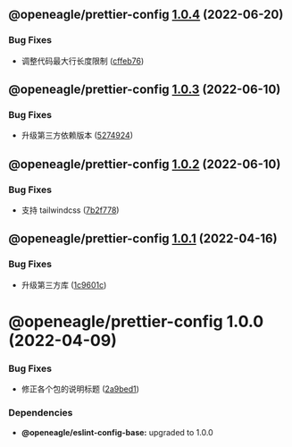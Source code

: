 ## @openeagle/prettier-config [1.0.4](https://github.com/openeagle/standard/compare/@openeagle/prettier-config@1.0.3...@openeagle/prettier-config@1.0.4) (2022-06-20)


### Bug Fixes

* 调整代码最大行长度限制 ([cffeb76](https://github.com/openeagle/standard/commit/cffeb760a27bd2eb5a9cbbedb5e488f7379ae4eb))

## @openeagle/prettier-config [1.0.3](https://github.com/openeagle/standard/compare/@openeagle/prettier-config@1.0.2...@openeagle/prettier-config@1.0.3) (2022-06-10)


### Bug Fixes

* 升级第三方依赖版本 ([5274924](https://github.com/openeagle/standard/commit/5274924d449439516bb908b8f05edba2d825050f))

## @openeagle/prettier-config [1.0.2](https://github.com/openeagle/standard/compare/@openeagle/prettier-config@1.0.1...@openeagle/prettier-config@1.0.2) (2022-06-10)


### Bug Fixes

* 支持 tailwindcss ([7b2f778](https://github.com/openeagle/standard/commit/7b2f778e95d63df93bbb5e7fe9c40f0e009b2428))

## @openeagle/prettier-config [1.0.1](https://github.com/openeagle/standard/compare/@openeagle/prettier-config@1.0.0...@openeagle/prettier-config@1.0.1) (2022-04-16)


### Bug Fixes

* 升级第三方库 ([1c9601c](https://github.com/openeagle/standard/commit/1c9601c99c501b8debf9c236199a432860deb6b8))

# @openeagle/prettier-config 1.0.0 (2022-04-09)


### Bug Fixes

* 修正各个包的说明标题 ([2a9bed1](https://github.com/openeagle/standard/commit/2a9bed122523945df6b7bb3dcddb117ddf738598))





### Dependencies

* **@openeagle/eslint-config-base:** upgraded to 1.0.0
